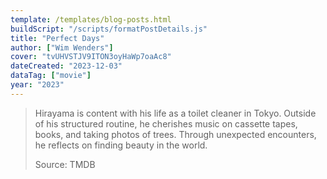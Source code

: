 ```yaml
---
template: /templates/blog-posts.html
buildScript: "/scripts/formatPostDetails.js"
title: "Perfect Days"
author: ["Wim Wenders"]
cover: "tvUHVSTJV9ITON3oyHaWp7oaAc8"
dateCreated: "2023-12-03"
dataTag: ["movie"]
year: "2023"
---
```


> Hirayama is content with his life as a toilet cleaner in Tokyo. Outside of his structured routine, he cherishes music on cassette tapes, books, and taking photos of trees. Through unexpected encounters, he reflects on finding beauty in the world.
>
> Source: TMDB
